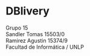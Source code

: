 # DBlivery
Grupo 15<br>
Sandler	Tomas	15503/0	<br>
Ramirez	Agustin	15374/9<br>
Facultad de Informática / UNLP

